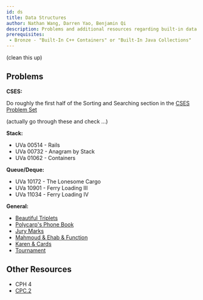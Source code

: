 ```yaml
---
id: ds
title: Data Structures
author: Nathan Wang, Darren Yao, Benjamin Qi
description: Problems and additional resources regarding built-in data structures.
prerequisites: 
 - Bronze - "Built-In C++ Containers" or "Built-In Java Collections"
---
```


(clean this up)

## Problems

**CSES:**

Do roughly the first half of the Sorting and Searching section in the [CSES Problem Set](https://cses.fi/problemset/)

(actually go through these and check ...)

**Stack:**
 - UVa 00514 - Rails
 - UVa 00732 - Anagram by Stack
 - UVa 01062 - Containers

**Queue/Deque:**

 - UVa 10172 - The Lonesome Cargo
 - UVa 10901 - Ferry Loading III
 - UVa 11034 - Ferry Loading IV

**General:**

- [Beautiful Triplets](https://www.hackerearth.com/practice/algorithms/greedy/basics-of-greedy-algorithms/practice-problems/algorithm/mancunian-and-beautiful-triplets-30968257/) [](54)
- [Polycarp's Phone Book](http://codeforces.com/contest/860/problem/B) [](56)
- [Jury Marks](http://codeforces.com/contest/831/problem/C) [](67)
- [Mahmoud & Ehab & Function](http://codeforces.com/contest/862/problem/E) [](74)
- [Karen & Cards](http://codeforces.com/contest/815/problem/D) [](86)
- [Tournament](http://codeforces.com/contest/878/problem/C) [](106)

## Other Resources

 - CPH 4
 - [CPC.2](https://github.com/SuprDewd/T-414-AFLV/tree/master/02_data_structures)

